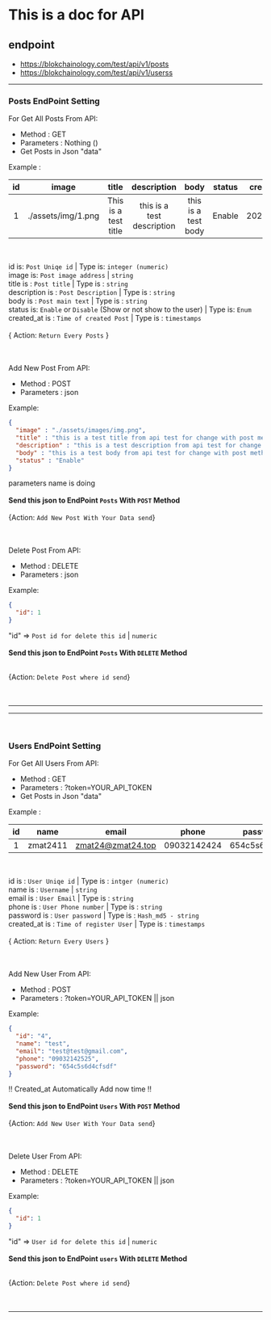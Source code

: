 # This is a doc for API

## endpoint
<ul>
    <li><a href="https://blokchainology.com/test/api/v1/posts">https://blokchainology.com/test/api/v1/posts</a></li>
    <li><a href="https://blokchainology.com/test/api/v1/users">https://blokchainology.com/test/api/v1/userss</a></li>
</ul>

<hr>

### Posts EndPoint Setting
<p>For Get All Posts From API: </p>
<ul>
    <li>Method : GET</li>
    <li>Parameters : Nothing ()</li>
    <li>Get Posts in Json "data"</li>
</ul>
Example :

|  id  |       image        |         title         |        description         |              body              |    status    |  created_at  |
|:----:|:------------------:|:---------------------:|:--------------------------:|:------------------------------:|:------------:|:------------:|
|  1   | ./assets/img/1.png | This is a test title  | this is a test description |      this is a test body       |    Enable    |  2023/11/24  |
<br>

id is: `Post Uniqe id` | Type is: `integer (numeric)`<br>
image is: `Post image address` | `string`<br>
title is : `Post title` | Type is : `string`<br>
description is : `Post Description` | Type is : `string`<br>
body is : `Post main text` | Type is : `string`<br>
status is: `Enable` or `Disable` (Show or not show to the user) | Type is: `Enum`<br>
created_at is : `Time of created Post` | Type is : `timestamps`<br><br>
{
Action: `Return Every Posts`
}<br><br><br>

<p>Add New Post From API: </p>
<ul>
    <li>Method : POST</li>
    <li>Parameters : json</li>
</ul>

Example:
```JSON
{
  "image" : "./assets/images/img.png",
  "title" : "this is a test title from api test for change with post method",
  "description" : "this is a test description from api test for change with post method",
  "body" : "this is a test body from api test for change with post method",
  "status" : "Enable"
}
```
parameters name is doing <br><br>
**Send this json to EndPoint `Posts` With `POST` Method**
<br><br>
{Action: `Add New Post With Your Data send`}<br><br><br>


<p>Delete Post From API: </p>
<ul>
    <li>Method : DELETE</li>
    <li>Parameters : json</li>
</ul>

Example:
```JSON
{
  "id": 1
}
```

"id" => `Post id for delete this id` | `numeric` <br><br>
**Send this json to EndPoint `Posts` With `DELETE` Method**<br><br>

{Action: `Delete Post where id send`}<br><br><br>

<hr><hr> <br>

### Users EndPoint Setting
<p>For Get All Users From API: </p>
<ul>
    <li>Method : GET</li>
    <li>Parameters : ?token=YOUR_API_TOKEN</li>
    <li>Get Posts in Json "data"</li>
</ul>
Example :

|  id  |   name   |       email       |    phone    |      password      |  created_at   |
|:----:|:--------:|:-----------------:|:-----------:|:------------------:|:-------------:|
|  1   | zmat2411 | zmat24@zmat24.top | 09032142424 |   654c5s6d4cfsdf   |  2023/11/24   |
<br>

id is : `User Uniqe id` | Type is : `intger (numeric)`<br>
name is : `Username` | `string`<br>
email is : `User Email` | Type is : `string`<br>
phone is : `User Phone number` | Type is : `string`<br>
password is : `User password` | Type is : `Hash_md5 - string`<br>
created_at is : `Time of register User` | Type is : `timestamps`<br><br>
{
Action: `Return Every Users`
}<br><br><br>

<p>Add New User From API: </p>
<ul>
    <li>Method : POST</li>
    <li>Parameters : ?token=YOUR_API_TOKEN || json</li>
</ul>

Example:
```JSON
{
  "id": "4",
  "name": "test",
  "email": "test@test@gmail.com",
  "phone": "09032142525",
  "password": "654c5s6d4cfsdf"
}
```

!! Created_at Automatically Add now time !!<br><br>
**Send this json to EndPoint `Users` With `POST` Method**
<br><br>
{Action: `Add New User With Your Data send`}<br><br><br>


<p>Delete User From API: </p>
<ul>
    <li>Method : DELETE</li>
    <li>Parameters : ?token=YOUR_API_TOKEN || json</li>
</ul>

Example:
```JSON
{
  "id": 1
}
```

"id" => `User id for delete this id` | `numeric` <br><br>
**Send this json to EndPoint `users` With `DELETE` Method**<br><br>

{Action: `Delete Post where id send`}<br><br><br>


<hr>
